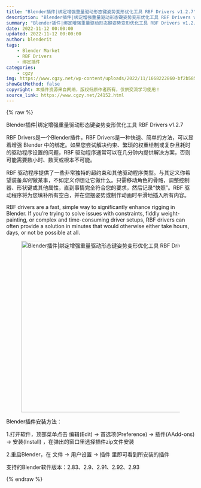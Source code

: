 ```yaml
---
title: "Blender插件|绑定增强重量驱动形态键姿势变形优化工具 RBF Drivers v1.2.7"
description: "Blender插件|绑定增强重量驱动形态键姿势变形优化工具 RBF Drivers v1.2.7"
summary: "Blender插件|绑定增强重量驱动形态键姿势变形优化工具 RBF Drivers v1.2.7"
date: 2022-11-12 00:00:00
updated: 2022-11-12 00:00:00
author: blenderit
tags: 
    - Blender Market
    - RBF Drivers
    - 绑定插件
categories:
    - cgzy
img: https://www.cgzy.net/wp-content/uploads/2022/11/1668222860-bf2b585aaeb7a04.jpg
showGetMethod: false
copyright: 本插件资源来自网络，版权归原作者所有，仅供交流学习使用！
source_link: https://www.cgzy.net/24152.html
---
```


{% raw %}
<div class="wp-block-pandastudio-title"><div class="title_style_01"><p>Blender插件|绑定增强重量驱动形态键姿势变形优化工具 RBF Drivers v1.2.7</p></div></div><p class="is-style-text-indent-2em">RBF Drivers是一个Blender插件，RBF Drivers是一种快速、简单的方法，可以显着增强 Blender 中的绑定。如果您尝试解决约束、繁琐的权重绘制或复杂且耗时的驱动程序设置的问题，RBF 驱动程序通常可以在几分钟内提供解决方案，否则可能需要数小时、数天或根本不可能。</p><p class="is-style-text-indent-2em">RBF 驱动程序提供了一些非常独特的超约束和其他驱动程序类型。与其定义你希望装备<em>如何</em>做某事，不如定义<em>你</em>想让它做什么。只需移动角色的骨骼，调整控制器、形状键或其他属性，直到事情完全符合您的要求，然后记录“快照”。RBF 驱动程序将为您填补所有空白，并在您摆姿势或制作动画时平滑地插入所有内容。</p><p>RBF drivers are a fast, simple way to significantly enhance rigging in Blender. If you’re trying to solve issues with constraints, fiddly weight-painting, or complex and time-consuming driver setups, RBF drivers can often provide a solution in minutes that would otherwise either take hours, days, or not be possible at all.</p><div class="wp-block-image is-style-border-round-and-with-shadow"><figure class="aligncenter size-full"><img fetchpriority="high" decoding="async" width="512" height="458" src="https://www.cgzy.net/wp-content/uploads/2022/11/1668222860-bf2b585aaeb7a04.jpg" class="wp-image-24153" title="Blender插件|绑定增强重量驱动形态键姿势变形优化工具 RBF Drivers v1.2.7" alt="Blender插件|绑定增强重量驱动形态键姿势变形优化工具 RBF Drivers v1.2.7"></figure></div><p><mark style="background-color:rgba(0, 0, 0, 0)" class="has-inline-color has-vivid-red-color">Blender插件安装方法：</mark></p><p>1.打开软件，顶部菜单点击 编辑(Edit) → 首选项(Preference) → 插件(AAdd-ons) → 安装(Install) ，在弹出的窗口里选择插件zip文件安装</p><p>2.重启Blender，在 文件 → 用户设置 → 插件 里即可看到所安装的插件</p><div class="wp-block-pandastudio-tips"><div class="tip success "><p>支持的Blender软件版本：2.83、2.9、2.91、2.92、2.93</p>
</div></div>
<div style="display: none">cgzy</div>
{% endraw %}